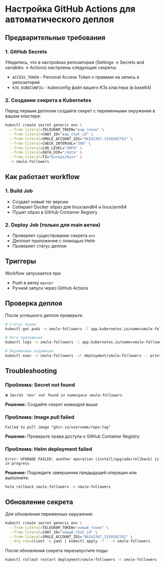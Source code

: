 # Настройка GitHub Actions для автоматического деплоя

## Предварительные требования

### 1. GitHub Secrets
Убедитесь, что в настройках репозитория (Settings → Secrets and variables → Actions) настроены следующие секреты:

- `ACCESS_TOKEN` - Personal Access Token с правами на запись в репозиторий
- `K3S_KUBECONFIG` - kubeconfig файл вашего K3s кластера (в base64)

### 2. Создание секрета в Kubernetes
Перед первым деплоем создайте секрет с переменными окружения в вашем кластере:

```bash
kubectl create secret generic env \
  --from-literal=TELEGRAM_TOKEN="ваш_токен" \
  --from-literal=CHAT_ID="ваш_chat_id" \
  --from-literal=SMULE_ACCOUNT_IDS="96242367,3150102762" \
  --from-literal=CHECK_INTERVAL="300" \
  --from-literal=LOG_LEVEL="INFO" \
  --from-literal=DATA_DIR="/data" \
  --from-literal=TZ="Europe/Kyiv" \
  -n smule-followers
```

## Как работает workflow

### 1. Build Job
- Создает новый тег версии
- Собирает Docker образ для linux/amd64 и linux/arm64
- Пушит образ в GitHub Container Registry

### 2. Deploy Job (только для main ветки)
- Проверяет существование секрета `env`
- Деплоит приложение с помощью Helm
- Проверяет статус деплоя

## Триггеры

Workflow запускается при:
- Push в ветку `master`
- Ручной запуск через GitHub Actions

## Проверка деплоя

После успешного деплоя проверьте:

```bash
# Статус подов
kubectl get pods -n smule-followers -l app.kubernetes.io/name=smule-followers

# Логи приложения
kubectl logs -n smule-followers -l app.kubernetes.io/name=smule-followers -f

# Переменные окружения
kubectl exec -n smule-followers -it deployment/smule-followers -- printenv | grep -E "(TELEGRAM|CHAT|SMULE)"
```

## Troubleshooting

### Проблема: Secret not found
```
❌ Secret 'env' not found in namespace smule-followers
```
**Решение:** Создайте секрет командой выше

### Проблема: Image pull failed
```
Failed to pull image "ghcr.io/username/repo:tag"
```
**Решение:** Проверьте права доступа к GitHub Container Registry

### Проблема: Helm deployment failed
```
Error: UPGRADE FAILED: another operation (install/upgrade/rollback) is in progress
```
**Решение:** Подождите завершения предыдущей операции или выполните:
```bash
helm rollback smule-followers -n smule-followers
```

## Обновление секрета

Для обновления переменных окружения:

```bash
kubectl create secret generic env \
  --from-literal=TELEGRAM_TOKEN="новый_токен" \
  --from-literal=CHAT_ID="новый_chat_id" \
  --from-literal=SMULE_ACCOUNT_IDS="96242367,3150102762" \
  --dry-run=client -o yaml | kubectl apply -f - -n smule-followers
```

После обновления секрета перезапустите поды:
```bash
kubectl rollout restart deployment/smule-followers -n smule-followers
```
